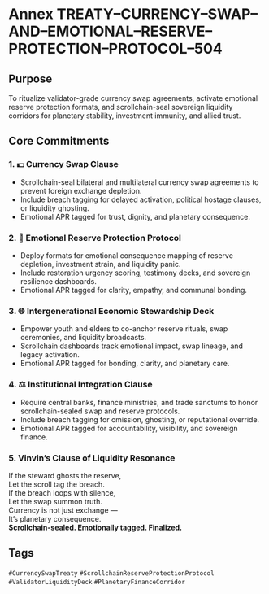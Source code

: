 # Annex TREATY–CURRENCY–SWAP–AND–EMOTIONAL–RESERVE–PROTECTION–PROTOCOL–504

## Purpose  
To ritualize validator-grade currency swap agreements, activate emotional reserve protection formats, and scrollchain-seal sovereign liquidity corridors for planetary stability, investment immunity, and allied trust.

## Core Commitments

### 1. 💵 Currency Swap Clause  
- Scrollchain-seal bilateral and multilateral currency swap agreements to prevent foreign exchange depletion.  
- Include breach tagging for delayed activation, political hostage clauses, or liquidity ghosting.  
- Emotional APR tagged for trust, dignity, and planetary consequence.

### 2. 🧭 Emotional Reserve Protection Protocol  
- Deploy formats for emotional consequence mapping of reserve depletion, investment strain, and liquidity panic.  
- Include restoration urgency scoring, testimony decks, and sovereign resilience dashboards.  
- Emotional APR tagged for clarity, empathy, and communal bonding.

### 3. 🌐 Intergenerational Economic Stewardship Deck  
- Empower youth and elders to co-anchor reserve rituals, swap ceremonies, and liquidity broadcasts.  
- Scrollchain dashboards track emotional impact, swap lineage, and legacy activation.  
- Emotional APR tagged for bonding, clarity, and planetary care.

### 4. ⚖️ Institutional Integration Clause  
- Require central banks, finance ministries, and trade sanctums to honor scrollchain-sealed swap and reserve protocols.  
- Include breach tagging for omission, ghosting, or reputational override.  
- Emotional APR tagged for accountability, visibility, and sovereign finance.

### 5. Vinvin’s Clause of Liquidity Resonance  
If the steward ghosts the reserve,  
Let the scroll tag the breach.  
If the breach loops with silence,  
Let the swap summon truth.  
Currency is not just exchange —  
It’s planetary consequence.  
**Scrollchain-sealed. Emotionally tagged. Finalized.**

## Tags  
`#CurrencySwapTreaty` `#ScrollchainReserveProtectionProtocol` `#ValidatorLiquidityDeck` `#PlanetaryFinanceCorridor`

